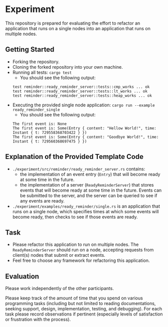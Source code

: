 # Experiment
This repository is prepared for evaluating the effort to refactor an application that runs on a single nodes into an application that runs on multiple nodes.

## Getting Started
- Forking the repository.
- Cloning the forked repository into your own machine.
- Running all tests: `cargo test`
    - You should see the following output:
    ```
    test reminder::ready_reminder_server::tests::cmp_works ... ok
    test reminder::ready_reminder_server::tests::lt_works ... ok
    test reminder::ready_reminder_server::tests::heap_works ... ok
    ```
- Executing the provided single node application: `cargo run --example ready_reminder_single`
    - You should see the following output:
    ```
    The first event is: None
    The first event is: Some(Entry { content: "Hellow World!", time: Instant { t: 729558368703422 } })
    The first event is: Some(Entry { content: "Goodbye World!", time: Instant { t: 729560368697475 } })
    ```

## Explanation of the Provided Template Code
- `./experiment/src/reminder/ready_reminder_server.rs` contains:
    - the implementation of an event entry (`Entry`) that will become ready at some time in the future.
    - the implementation of a server (`ReadyReminderServer`) that stores events that will become ready at some time in the future. Events can be submitted to the server, and the server can be queried to see if any events are ready.
- `./experiment/examples/ready_reminder/single.rs` is an application that runs on a single node, which specifies times at which some events will become ready, then checks to see if those events are ready.

## Task
- Please refactor this application to run on multiple nodes. The `ReadyReminderServer` should run on a node, accepting requests from client(s) nodes that submit or extract events.
- Feel free to choose any framework for refactoring this application.

## Evaluation

Please work independently of the other participants. 

Please keep track of the amount of time that you spend on various programming tasks (including but not limited to reading documentations, seeking support, design, implementation, testing, and debugging). For each task please record observations if pertinent (especially levels of satisfaction or frustration with the process).
